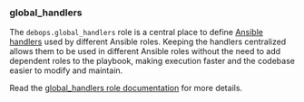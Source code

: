 ### global_handlers

The `debops.global_handlers` role is a central place to define [Ansible
handlers](https://docs.ansible.com/ansible/latest/user_guide/playbooks_intro.html#handlers-running-operations-on-change)
used by different Ansible roles. Keeping the handlers centralized allows
them to be used in different Ansible roles without the need to add
dependent roles to the playbook, making execution faster and the
codebase easier to modify and maintain.

Read the [global_handlers role documentation](https://docs.debops.org/en/HEAD/ansible/roles/global_handlers/) for more details.
